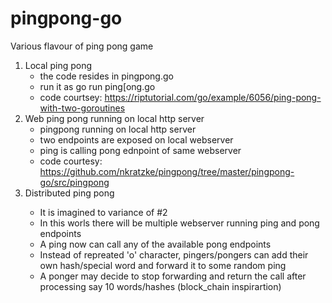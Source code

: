 # pingpong-go
Various flavour of ping pong game


1. Local ping pong
   - the code resides in pingpong.go
   - run it as go run ping[ong.go
   - code courtsey: https://riptutorial.com/go/example/6056/ping-pong-with-two-goroutines
2. Web ping pong running on local http server
    - pingpong running on local http server
    - two endpoints are exposed on local webserver
    - ping is calling pong ednpoint of same webserver
    - code courtesy: https://github.com/nkratzke/pingpong/tree/master/pingpong-go/src/pingpong
3. Distributed ping pong <todo>
    - It is imagined to variance of #2
    - In this worls there will be multiple webserver running ping and pong endpoints
    - A ping now can call any of the available pong endpoints
    - Instead of repreated 'o' character, pingers/pongers can add their own hash/special word and forward it to some random ping
    - A ponger may decide to stop forwarding and return the call after processing say 10 words/hashes (block_chain inspirartion)
